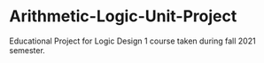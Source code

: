 # Arithmetic-Logic-Unit-Project
Educational Project for Logic Design 1 course taken during fall 2021 semester.
